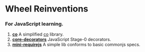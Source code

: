 # Wheel Reinventions

### For JavaScript learning.

1. **[co](https://github.com/oychao/wheels/tree/master/co)** A simplified [co](https://github.com/tj/co) library.
1. **[core-decorators](https://github.com/oychao/wheels/tree/master/core-decorators)** JavaScript Stage-0 decorators.
1. **[mini-requirejs](https://github.com/oychao/wheels/tree/master/mini-requirejs)** A simple lib conforms to basic commonjs specs.